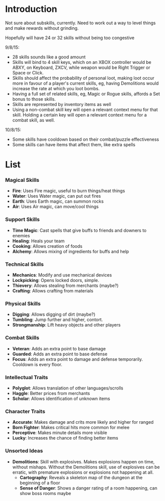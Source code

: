 # Introduction #

Not sure about subskills, currently. Need to work out a way to level things and make rewards without grinding.

Hopefully will have 24 or 32 skills without being too congestive

9/8/15: 
- 28 skills sounds like a good amount
- Skills will bind to 4 skill keys, which on an XBOX controller would be ABXY, on Keyboard, ZXCV, while weapon would be Right Trigger or Space or Click.
- Skills should affect the probability of personal loot, making loot occur more in favour of a player's current skills, eg, having Demolitions would increase the rate at which you loot bombs.
- Having a full set of related skills, eg, Magic or Rogue skills, affords a Set bonus to those skills.
- Skills are represented by inventory items as well
- Using a non-combat skill key will open a relevant context menu for that skill. Holding a certain key will open a relevant context menu for a combat skill, as well.

10/8/15:
- Some skills have cooldown based on their combat/puzzle effectiveness
- Some skills can have items that affect them, like extra spells

# List #

### Magical Skills ###
  * **Fire**: Uses Fire magic, useful to burn things/heat things
  * **Water**: Uses Water magic, can put out fires
  * **Earth**: Uses Earth magic, can summon rocks
  * **Air**: Uses Air magic, can move/cool things

### Support Skills ###
  * **Time Magic**: Cast spells that give buffs to friends and downers to enemies
  * **Healing**: Heals your team
  * **Cooking**: Allows creation of foods
  * **Alchemy**: Allows mixing of ingredients for buffs and help

### Technical Skills ###
  * **Mechanics**: Modify and use mechanical devices
  * **Lockpicking**: Opens locked doors, simple.
  * **Thievery**: Allows stealing from merchants (maybe?)
  * **Crafting**: Allows crafting from materials

### Physical Skills ###
  * **Digging**: Allows digging of dirt (maybe?)
  * **Tumbling**: Jump further and higher, contort.
  * **Strongmanship**: Lift heavy objects and other players 

### Combat Skills ###
  * **Veteran**: Adds an extra point to base damage
  * **Guarded**: Adds an extra point to base defense
  * **Focus**: Adds an extra point to damage and defense temporarily. Cooldown is every floor.

### Intellectual Traits ###
  * **Polyglot**: Allows translation of other languages/scrolls
  * **Haggle**: Better prices from merchants
  * **Scholar**: Allows identification of unknown items

### Character Traits ###
  * **Accurate**: Makes damage and crits more likely and higher for ranged
  * **Born Fighter**: Makes critical hits more common for melee
  * **Perceptive**: Makes minute details more visible
  * **Lucky**: Increases the chance of finding better items

### Unsorted Ideas ###
* **Demolitions**: Skill with explosives. Makes explosions happen on time, without mishaps. Without the Demolitions skill, use of explosives can be erratic, with premature explosions or explosions not happening at all.
  * **Cartography**: Reveals a skeleton map of the dungeon at the beginning of a floor
  * **Sense of Danger**: Shows a danger rating of a room happening, can show boss rooms maybe
